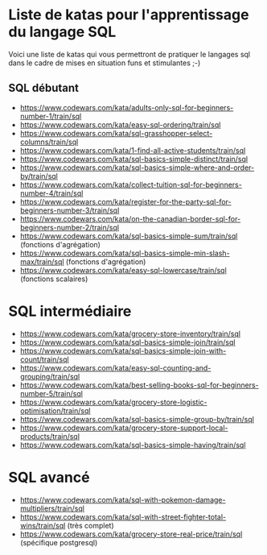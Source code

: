 # Liste de katas pour l'apprentissage du langage SQL

Voici une liste de katas qui vous permettront de pratiquer le langages sql dans le cadre de mises en situation funs et stimulantes ;-)

## SQL débutant

- https://www.codewars.com/kata/adults-only-sql-for-beginners-number-1/train/sql
- https://www.codewars.com/kata/easy-sql-ordering/train/sql
- https://www.codewars.com/kata/sql-grasshopper-select-columns/train/sql
- https://www.codewars.com/kata/1-find-all-active-students/train/sql
- https://www.codewars.com/kata/sql-basics-simple-distinct/train/sql
- https://www.codewars.com/kata/sql-basics-simple-where-and-order-by/train/sql
- https://www.codewars.com/kata/collect-tuition-sql-for-beginners-number-4/train/sql
- https://www.codewars.com/kata/register-for-the-party-sql-for-beginners-number-3/train/sql
- https://www.codewars.com/kata/on-the-canadian-border-sql-for-beginners-number-2/train/sql
- https://www.codewars.com/kata/sql-basics-simple-sum/train/sql (fonctions d'agrégation)
- https://www.codewars.com/kata/sql-basics-simple-min-slash-max/train/sql (fonctions d'agrégation)
- https://www.codewars.com/kata/easy-sql-lowercase/train/sql (fonctions scalaires)

# SQL intermédiaire

- https://www.codewars.com/kata/grocery-store-inventory/train/sql
- https://www.codewars.com/kata/sql-basics-simple-join/train/sql
- https://www.codewars.com/kata/sql-basics-simple-join-with-count/train/sql
- https://www.codewars.com/kata/easy-sql-counting-and-grouping/train/sql
- https://www.codewars.com/kata/best-selling-books-sql-for-beginners-number-5/train/sql
- https://www.codewars.com/kata/grocery-store-logistic-optimisation/train/sql
- https://www.codewars.com/kata/sql-basics-simple-group-by/train/sql
- https://www.codewars.com/kata/grocery-store-support-local-products/train/sql
- https://www.codewars.com/kata/sql-basics-simple-having/train/sql

# SQL avancé

- https://www.codewars.com/kata/sql-with-pokemon-damage-multipliers/train/sql
- https://www.codewars.com/kata/sql-with-street-fighter-total-wins/train/sql (très complet)
- https://www.codewars.com/kata/grocery-store-real-price/train/sql (spécifique postgresql)
